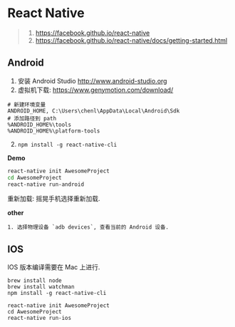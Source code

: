 # React Native

> 1. <https://facebook.github.io/react-native>
> 2. <https://facebook.github.io/react-native/docs/getting-started.html>

## Android

1. 安装 Android Studio <http://www.android-studio.org>
2. 虚拟机下载: <https://www.genymotion.com/download/>

```
# 新建环境变量
ANDROID_HOME, C:\Users\chenl\AppData\Local\Android\Sdk
# 添加路径到 path
%ANDROID_HOME%\tools
%ANDROID_HOME%\platform-tools
```

2. `npm install -g react-native-cli`

**Demo**

```bash
react-native init AwesomeProject
cd AwesomeProject
react-native run-android
```

重新加载: 摇晃手机选择重新加载.

**other**

```
1. 选择物理设备 `adb devices`, 查看当前的 Android 设备.
```

## IOS

IOS 版本编译需要在 Mac 上进行.

```
brew install node
brew install watchman
npm install -g react-native-cli

react-native init AwesomeProject
cd AwesomeProject
react-native run-ios
```